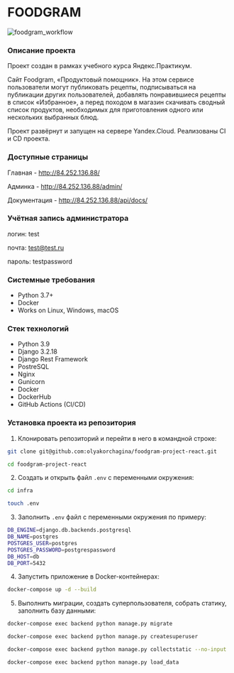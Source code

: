 # FOODGRAM

![foodgram_workflow](https://github.com/olyakorchagina/foodgram-project-react/actions/workflows/foodgram_workflow.yml/badge.svg)

### Описание проекта

Проект создан в рамках учебного курса Яндекс.Практикум.

Cайт Foodgram, «Продуктовый помощник». На этом сервисе пользователи могут публиковать рецепты, подписываться на публикации других пользователей, добавлять понравившиеся рецепты в список «Избранное», а перед походом в магазин скачивать сводный список продуктов, необходимых для приготовления одного или нескольких выбранных блюд.

Проект развёрнут и запущен на сервере Yandex.Cloud. Реализованы CI и CD проекта.


### Доступные страницы

Главная - http://84.252.136.88/

Админка - http://84.252.136.88/admin/

Документация - http://84.252.136.88/api/docs/


### Учётная запись администратора

логин: test

почта: test@test.ru

пароль: testpassword


### Системные требования

* Python 3.7+
* Docker
* Works on Linux, Windows, macOS


### Стек технологий

* Python 3.9
* Django 3.2.18
* Django Rest Framework
* PostreSQL
* Nginx
* Gunicorn
* Docker
* DockerHub
* GitHub Actions (CI/CD)


### Установка проекта из репозитория

1. Клонировать репозиторий и перейти в него в командной строке:
```bash
git clone git@github.com:olyakorchagina/foodgram-project-react.git

cd foodgram-project-react
```

2. Cоздать и открыть файл ```.env``` с переменными окружения:
```bash
cd infra

touch .env
```

3. Заполнить ```.env``` файл с переменными окружения по примеру:
```bash
DB_ENGINE=django.db.backends.postgresql
DB_NAME=postgres
POSTGRES_USER=postgres
POSTGRES_PASSWORD=postgrespassword
DB_HOST=db
DB_PORT=5432
```

4. Запустить приложение в Docker-контейнерах:
```bash
docker-compose up -d --build
```

5. Выполнить миграции, создать суперпользователя, собрать статику, заполнить базу данными:
```bash
docker-compose exec backend python manage.py migrate

docker-compose exec backend python manage.py createsuperuser

docker-compose exec backend python manage.py collectstatic --no-input

docker-compose exec backend python manage.py load_data
```
